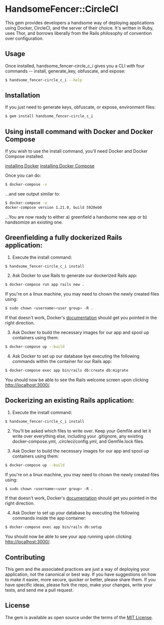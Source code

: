 # HandsomeFencer::CircleCI

This gem provides developers a handsome way of deploying applications using Docker, CircleCI, and the server of their choice. It's written in Ruby, uses Thor, and borrows liberally from the Rails philosophy of convention over configuration.

## Usage

Once installed, handsome_fencer-circle_c_i gives you a CLI with four commands -- install, generate_key, obfuscate, and expose:

```bash
$ handsome_fencer-circle_c_i --help
```

## Installation

If you just need to generate keys, obfuscate, or expose, environment files:

```bash
$ gem install handsome_fencer-circle_c_i
```

## Using install command with Docker and Docker Compose

If you wish to use the install command, you'll need Docker and Docker Compose installed.

[installing Docker](https://docs.docker.com/install/)
[installing Docker Compose](https://docs.docker.com/compose/install/)

Once you can do:

```bash
$ docker-compose -v
```

...and see output similar to:

```bash
$ docker-compose -v
docker-compose version 1.21.0, build 5920eb0
```

...You are now ready to either a) greenfield a handsome new app or b) handsomize an existing one.


## Greenfielding a fully dockerized Rails application:

1) Execute the install command:

```bash
$ handsome_fencer-circle_c_i install
```

2) Ask Docker to use Rails to generate our dockerized Rails app:

```bash
$ docker-compose run app rails new .
```

If you're on a linux machine, you may need to chown the newly created files using:

```bash
$ sudo chown <username><user group> -R .
```

If that doesn't work, Docker's [documentation](https://docs.docker.com/install/linux/linux-postinstall/#manage-docker-as-a-non-root-user) should get you pointed in the right direction.

3) Ask Docker to build the necessary images for our app and spool up containers using them:

```bash
$ docker-compose up --build
 ```

4) Ask Docker to set up our database bye executing the following commands within the container for our Rails app:

 ```bash
 $ docker-compose exec app bin/rails db:create db:migrate
  ```

You should now be able to see the Rails welcome screen upon clicking [http://localhost:3000/](http://localhost:3000/).

## Dockerizing an existing Rails application:

1) Execute the install command:

```bash
$ handsome_fencer-circle_c_i install
```

2) You'll be asked which files to write over. Keep your Gemfile and let it write over everything else, including your .gitignore, any existing docker-compose.yml, .circleci/config.yml, and Gemfile.lock files.

3) Ask Docker to build the necessary images for our app and spool up containers using them:

```bash
$ docker-compose up --build
 ```

If you're on a linux machine, you may need to chown the newly created files using:

```bash
$ sudo chown <username><user group> -R .
```

If that doesn't work, Docker's [documentation](https://docs.docker.com/install/linux/linux-postinstall/#manage-docker-as-a-non-root-user) should get you pointed in the right direction.

4) Ask Docker to set up your database by executing the following commands inside the app container:

 ```bash
 $ docker-compose exec app bin/rails db:setup
  ```

You should now be able to see your app running upon clicking [http://localhost:3000/](http://localhost:3000/).


## Contributing

This gem and the associated practices are just a way of deploying your application, not the canonical or best way. If you have suggestions on how to make it easier, more secure, quicker or better, please share them. If you have specific ideas, please fork the repo, make your changes, write your tests, and send me a pull request.    

## License
The gem is available as open source under the terms of the [MIT License](https://opensource.org/licenses/MIT).
